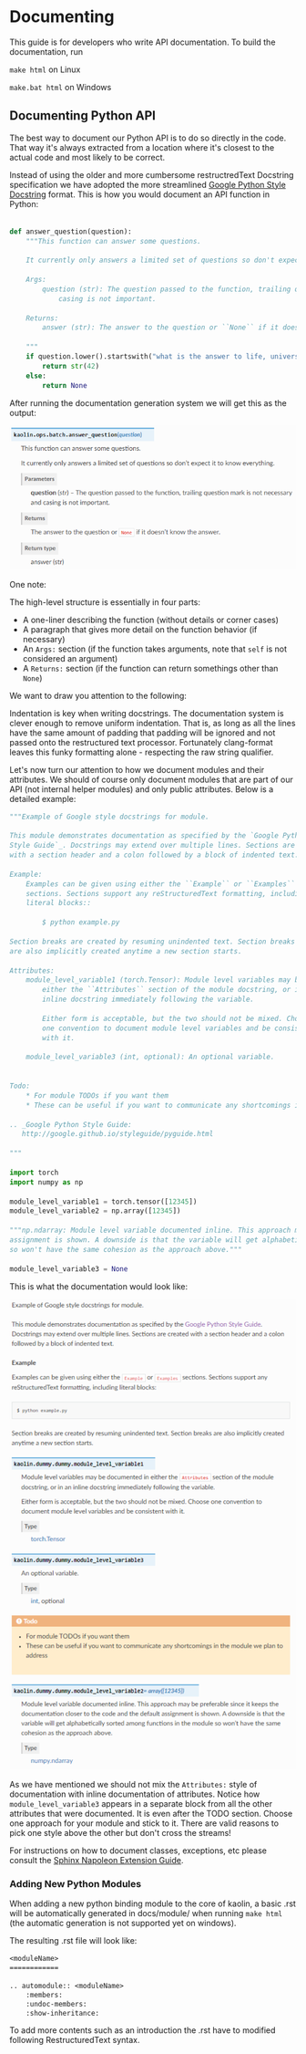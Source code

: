 # Documenting

This guide is for developers who write API documentation. To build the documentation, run

```make html``` on Linux

```make.bat html``` on Windows

## Documenting Python API

The best way to document our Python API is to do so directly in the code. That way it's always extracted from a location
where it's closest to the actual code and most likely to be correct.

Instead of using the older and more cumbersome restructredText Docstring specification we have adopted the more
streamlined [Google Python Style Docstring][#5] format. This is how you would document an API function in Python:

```python

def answer_question(question):
    """This function can answer some questions.

    It currently only answers a limited set of questions so don't expect it to know everything.

    Args:
        question (str): The question passed to the function, trailing question mark is not necessary and
            casing is not important.

    Returns:
        answer (str): The answer to the question or ``None`` if it doesn't know the answer.

    """
    if question.lower().startswith("what is the answer to life, universe, and everything"):
        return str(42)
    else:
        return None
```

After running the documentation generation system we will get this as the output:

![Answer documentation](img/answer.png)

One note:

The high-level structure is essentially in four parts:
* A one-liner describing the function (without details or corner cases)
* A paragraph that gives more detail on the function behavior (if necessary)
* An `Args:` section (if the function takes arguments, note that `self` is not considered an argument)
* A `Returns:` section (if the function can return somethings other than `None`)

We want to draw you attention to the following:

Indentation is key when writing docstrings. The documentation system is clever enough to remove uniform indentation.
That is, as long as all the lines have the same amount of padding that padding will be ignored and not passed onto the restructured text processor. Fortunately clang-format leaves this funky formatting alone - respecting the raw string qualifier.

Let's now turn our attention to how we document modules and their attributes. We should of course only document
modules that are part of our API (not internal helper modules) and only public attributes. Below is a detailed example:

```python
"""Example of Google style docstrings for module.

This module demonstrates documentation as specified by the `Google Python
Style Guide`_. Docstrings may extend over multiple lines. Sections are created
with a section header and a colon followed by a block of indented text.

Example:
    Examples can be given using either the ``Example`` or ``Examples``
    sections. Sections support any reStructuredText formatting, including
    literal blocks::

        $ python example.py

Section breaks are created by resuming unindented text. Section breaks
are also implicitly created anytime a new section starts.

Attributes:
    module_level_variable1 (torch.Tensor): Module level variables may be documented in
        either the ``Attributes`` section of the module docstring, or in an
        inline docstring immediately following the variable.

        Either form is acceptable, but the two should not be mixed. Choose
        one convention to document module level variables and be consistent
        with it.

    module_level_variable3 (int, optional): An optional variable.


Todo:
    * For module TODOs if you want them
    * These can be useful if you want to communicate any shortcomings in the module we plan to address

.. _Google Python Style Guide:
   http://google.github.io/styleguide/pyguide.html

"""

import torch
import numpy as np

module_level_variable1 = torch.tensor([12345])
module_level_variable2 = np.array([12345])

"""np.ndarray: Module level variable documented inline. This approach may be preferable since it keeps the documentation closer to the code and the default
assignment is shown. A downside is that the variable will get alphabetically sorted among functions in the module
so won't have the same cohesion as the approach above."""

module_level_variable3 = None
```

This is what the documentation would look like:

![Module documentation](img/module.png)

As we have mentioned we should not mix the `Attributes:` style of documentation with inline documentation of attributes.
Notice how `module_level_variable3` appears in a separate block from all the other attributes that were documented. It
is even after the TODO section. Choose one approach for your module and stick to it. There are valid reasons to pick
one style above the other but don't cross the streams!

For instructions on how to document classes, exceptions, etc please consult the [Sphinx Napoleon Extension Guide][#7].

### Adding New Python Modules

When adding a new python binding module to the core of kaolin, a basic .rst will be automatically generated in docs/module/ when running ```make html``` (the automatic generation is not supported yet on windows).

The resulting .rst file will look like:
```
<moduleName>
============

.. automodule:: <moduleName>
    :members:
    :undoc-members:
    :show-inheritance:
```

To add more contents such as an introduction the .rst have to modified following RestructuredText syntax.

[#1]: https://www.python.org/dev/peps/pep-0257/
[#2]: https://www.python.org/dev/peps/pep-0287/
[#3]: https://devguide.python.org/documenting/
[#4]: https://docs.python.org/3/library/typing.html
[#5]: http://google.github.io/styleguide/pyguide.html#38-comments-and-docstrings
[#6]: https://pybind11.readthedocs.io/en/stable/basics.html?highlight=py%3A%3Aarg#keyword-arguments
[#7]: https://sphinxcontrib-napoleon.readthedocs.io/en/latest/example_google.html
